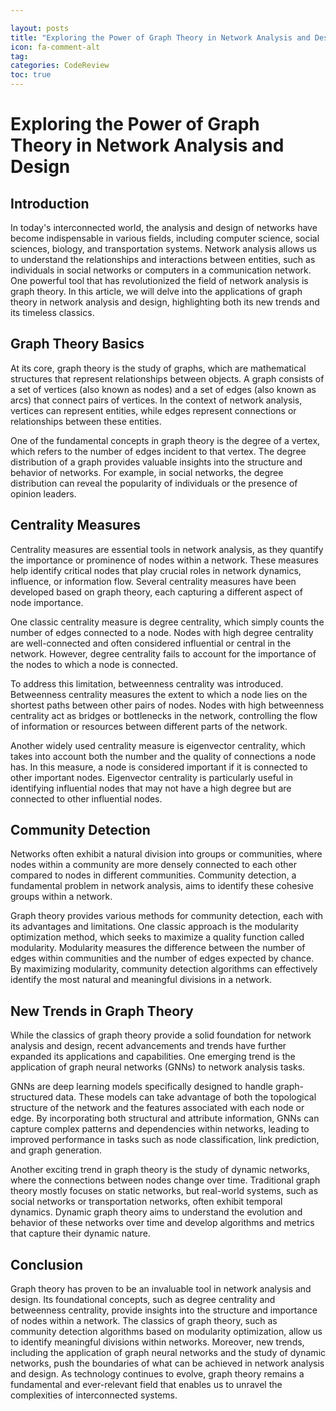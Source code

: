 ```yaml
---

layout: posts
title: "Exploring the Power of Graph Theory in Network Analysis and Design"
icon: fa-comment-alt
tag:      
categories: CodeReview
toc: true
---
```




# Exploring the Power of Graph Theory in Network Analysis and Design

## Introduction

In today's interconnected world, the analysis and design of networks have become indispensable in various fields, including computer science, social sciences, biology, and transportation systems. Network analysis allows us to understand the relationships and interactions between entities, such as individuals in social networks or computers in a communication network. One powerful tool that has revolutionized the field of network analysis is graph theory. In this article, we will delve into the applications of graph theory in network analysis and design, highlighting both its new trends and its timeless classics.

## Graph Theory Basics

At its core, graph theory is the study of graphs, which are mathematical structures that represent relationships between objects. A graph consists of a set of vertices (also known as nodes) and a set of edges (also known as arcs) that connect pairs of vertices. In the context of network analysis, vertices can represent entities, while edges represent connections or relationships between these entities.

One of the fundamental concepts in graph theory is the degree of a vertex, which refers to the number of edges incident to that vertex. The degree distribution of a graph provides valuable insights into the structure and behavior of networks. For example, in social networks, the degree distribution can reveal the popularity of individuals or the presence of opinion leaders.

## Centrality Measures

Centrality measures are essential tools in network analysis, as they quantify the importance or prominence of nodes within a network. These measures help identify critical nodes that play crucial roles in network dynamics, influence, or information flow. Several centrality measures have been developed based on graph theory, each capturing a different aspect of node importance.

One classic centrality measure is degree centrality, which simply counts the number of edges connected to a node. Nodes with high degree centrality are well-connected and often considered influential or central in the network. However, degree centrality fails to account for the importance of the nodes to which a node is connected.

To address this limitation, betweenness centrality was introduced. Betweenness centrality measures the extent to which a node lies on the shortest paths between other pairs of nodes. Nodes with high betweenness centrality act as bridges or bottlenecks in the network, controlling the flow of information or resources between different parts of the network.

Another widely used centrality measure is eigenvector centrality, which takes into account both the number and the quality of connections a node has. In this measure, a node is considered important if it is connected to other important nodes. Eigenvector centrality is particularly useful in identifying influential nodes that may not have a high degree but are connected to other influential nodes.

## Community Detection

Networks often exhibit a natural division into groups or communities, where nodes within a community are more densely connected to each other compared to nodes in different communities. Community detection, a fundamental problem in network analysis, aims to identify these cohesive groups within a network.

Graph theory provides various methods for community detection, each with its advantages and limitations. One classic approach is the modularity optimization method, which seeks to maximize a quality function called modularity. Modularity measures the difference between the number of edges within communities and the number of edges expected by chance. By maximizing modularity, community detection algorithms can effectively identify the most natural and meaningful divisions in a network.

## New Trends in Graph Theory

While the classics of graph theory provide a solid foundation for network analysis and design, recent advancements and trends have further expanded its applications and capabilities. One emerging trend is the application of graph neural networks (GNNs) to network analysis tasks.

GNNs are deep learning models specifically designed to handle graph-structured data. These models can take advantage of both the topological structure of the network and the features associated with each node or edge. By incorporating both structural and attribute information, GNNs can capture complex patterns and dependencies within networks, leading to improved performance in tasks such as node classification, link prediction, and graph generation.

Another exciting trend in graph theory is the study of dynamic networks, where the connections between nodes change over time. Traditional graph theory mostly focuses on static networks, but real-world systems, such as social networks or transportation networks, often exhibit temporal dynamics. Dynamic graph theory aims to understand the evolution and behavior of these networks over time and develop algorithms and metrics that capture their dynamic nature.

## Conclusion

Graph theory has proven to be an invaluable tool in network analysis and design. Its foundational concepts, such as degree centrality and betweenness centrality, provide insights into the structure and importance of nodes within a network. The classics of graph theory, such as community detection algorithms based on modularity optimization, allow us to identify meaningful divisions within networks. Moreover, new trends, including the application of graph neural networks and the study of dynamic networks, push the boundaries of what can be achieved in network analysis and design. As technology continues to evolve, graph theory remains a fundamental and ever-relevant field that enables us to unravel the complexities of interconnected systems.